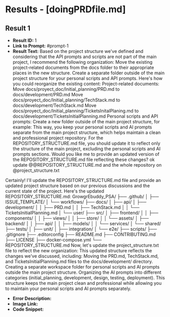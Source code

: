 # Results - [doingPRDfile.md]

## Result 1
* **Result ID:** 1
* **Link to Prompt:** #prompt-1
* **Result Text:** Based on the project structure we've defined and considering that the API prompts and scripts are not part of the main project, I recommend the following organization:
Move the existing project-related documents from the docs folder to their appropriate places in the new structure.
Create a separate folder outside of the main project structure for your personal scripts and API prompts.
Here's how you could reorganize the existing content:
Project-related documents:
Move docs/proyect_doc/Initial_planning/PRD.md to docs/development/PRD.md
Move docs/proyect_doc/Initial_planning/TechStack.md to docs/development/TechStack.md
Move docs/proyect_doc/Initial_planning/TicketsInitalPlaning.md to docs/development/TicketsInitialPlanning.md
Personal scripts and API prompts:
Create a new folder outside of the main project structure, for example:
This way, you keep your personal scripts and AI prompts separate from the main project structure, which helps maintain a clean and professional project repository.
For the REPOSITORY_STRUCTURE.md file, you should update it to reflect only the structure of the main project, excluding the personal scripts and AI prompts sections.
Would you like me to provide an updated version of the REPOSITORY_STRUCTURE.md file reflecting these changes?
ok update @@REPOSITORY_STRUCTURE.md and the whole repository on   @project_structure.txt 

Certainly! I'll update the REPOSITORY_STRUCTURE.md file and provide an updated project structure based on our previous discussions and the current state of the project. Here's the updated REPOSITORY_STRUCTURE.md:
GrowgrEbuddy_PSA/
├── .github/
│ ├── ISSUE_TEMPLATE/
│ └── workflows/
├── docs/
│ ├── api/
│ ├── development/
│ │ ├── PRD.md
│ │ ├── TechStack.md
│ │ └── TicketsInitialPlanning.md
│ └── user/
├── src/
│ ├── frontend/
│ │ ├── components/
│ │ ├── views/
│ │ ├── store/
│ │ └── assets/
│ ├── backend/
│ │ ├── api/
│ │ ├── models/
│ │ └── services/
│ └── shared/
├── tests/
│ ├── unit/
│ ├── integration/
│ └── e2e/
├── scripts/
├── .gitignore
├── .editorconfig
├── README.md
├── CONTRIBUTING.md
├── LICENSE
├── docker-compose.yml
└── REPOSITORY_STRUCTURE.md
Now, let's update the project_structure.txt file to reflect the new organization:
This updated structure reflects the changes we've discussed, including:
Moving the PRD.md, TechStack.md, and TicketsInitialPlanning.md files to the docs/development/ directory.
Creating a separate workspace folder for personal scripts and AI prompts outside the main project structure.
Organizing the AI prompts into different categories (initial_planning, development, design, testing, deployment).
This structure keeps the main project clean and professional while allowing you to maintain your personal scripts and AI prompts separately.
* **Error Description:** 
* **Image Link:** 
* **Code Snippet:** 

